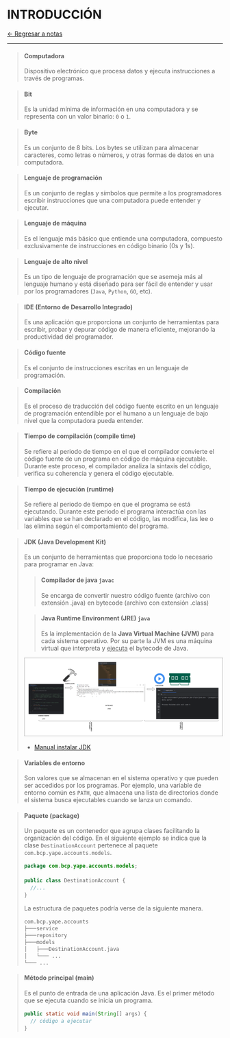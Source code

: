 # INTRODUCCIÓN

[← Regresar a notas](../../README.md) <br>

---

> #### Computadora
> Dispositivo electrónico que procesa datos y ejecuta instrucciones a través de programas.

> #### Bit
> Es la unidad mínima de información en una computadora y se representa con un valor binario: `0` o `1`.

> #### Byte
> Es un conjunto de 8 bits. Los bytes se utilizan para almacenar caracteres, como letras o números, y otras formas de datos en una computadora.

> #### Lenguaje de programación
> Es un conjunto de reglas y símbolos que permite a los programadores escribir instrucciones que una computadora puede entender y ejecutar.

> #### Lenguaje de máquina
> Es el lenguaje más básico que entiende una computadora, compuesto exclusivamente de instrucciones en código binario (0s y 1s).

> #### Lenguaje de alto nivel
> Es un tipo de lenguaje de programación que se asemeja más al lenguaje humano y está diseñado para ser fácil de entender y usar por los programadores (`Java`, `Python`, `GO`, etc).

> #### IDE (Entorno de Desarrollo Integrado)
> Es una aplicación que proporciona un conjunto de herramientas para escribir, probar y depurar código de manera eficiente, mejorando la productividad del programador.

> #### Código fuente
> Es el conjunto de instrucciones escritas en un lenguaje de programación.

> #### Compilación
> Es el proceso de traducción del código fuente escrito en un lenguaje de programación entendible por el humano a un lenguaje de bajo nivel que la computadora pueda entender.

> #### Tiempo de compilación (compile time)
> Se refiere al periodo de tiempo en el que el compilador convierte el código fuente de un programa en código de máquina ejecutable. 
> Durante este proceso, el compilador analiza la sintaxis del código, verifica su coherencia y genera el código ejecutable.

> #### Tiempo de ejecución (runtime)
> Se refiere al periodo de tiempo en que el programa se está ejecutando. 
> Durante este periodo el programa interactúa con las variables que se han declarado en el código, las modifica, las lee o las elimina según el comportamiento del programa.

> #### JDK (Java Development Kit)
> Es un conjunto de herramientas que proporciona todo lo necesario para programar en Java:
> 
> > #### Compilador de java `javac` <br>
> > Se encarga de convertir nuestro código fuente (archivo con extensión .java) en bytecode (archivo con extensión .class)
>
> > #### Java Runtime Environment (JRE) `java` <br>
> > Es la implementación de la **Java Virtual Machine (JVM)** para cada sistema operativo. Por su parte la JVM es una máquina virtual
> > que interpreta y <u>ejecuta</u> el bytecode de Java.
>
> ![Compilación y ejecución](../resources/images/compilation/compilation-and-execution.png)
> 
> - [Manual instalar JDK](https://github.com/miguel-armas-abt/technical-resources/blob/main/02_backend/java/jdk/install/README.md)

> #### Variables de entorno
> Son valores que se almacenan en el sistema operativo y que pueden ser accedidos por los programas. Por ejemplo, una variable de entorno común es `PATH`, que almacena una lista de directorios donde el sistema busca ejecutables cuando se lanza un comando.


> #### Paquete (package)
> Un paquete es un contenedor que agrupa clases facilitando la organización del código.
> En el siguiente ejemplo se indica que la clase `DestinationAccount` pertenece al paquete `com.bcp.yape.accounts.models`.
> 
> ```java
> package com.bcp.yape.accounts.models;
> 
> public class DestinationAccount {
>   //...
> }
> ```
> 
> La estructura de paquetes podría verse de la siguiente manera.
> 
> ```
> com.bcp.yape.accounts
> ├───service
> ├───repository
> ├───models
> │   ├───DestinationAccount.java
> │   └─── ...
> └─── ...
> ```

> #### Método principal (main)
> Es el punto de entrada de una aplicación Java. Es el primer método que se ejecuta cuando se inicia un programa.
>
> ```java
> public static void main(String[] args) {
>   // código a ejecutar
> }
> ```